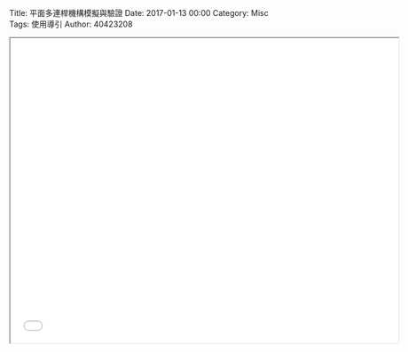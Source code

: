Title: 平面多連桿機構模擬與驗證
Date: 2017-01-13 00:00
Category: Misc
Tags: 使用導引
Author: 40423208

<iframe src="file:///Y:/tmp/40423208/6/w12/w12-1.html" width="700" height="550"></iframe>
